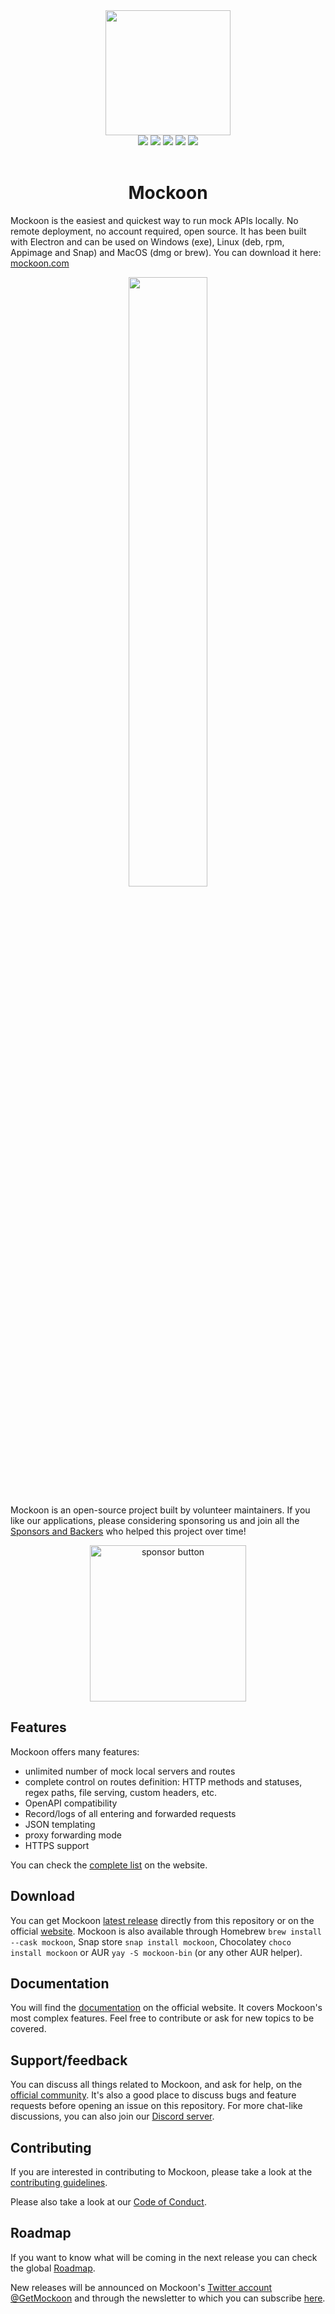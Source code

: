 <div align="center">
  <a href="https://mockoon.com" alt="mockoon logo">
    <img width="200" height="200" src="https://mockoon.com/images/logo-square-app.png">
  </a>
  <br>
  <a href="https://mockoon.com/#download"><img src="https://img.shields.io/badge/Download%20app-Go-green.svg?style=flat-square&colorB=1997c6"/></a>
  <a href="https://mockoon.com/"><img src="https://img.shields.io/badge/Website-Go-green.svg?style=flat-square&colorB=1997c6"/></a>
  <a href="http://eepurl.com/dskB2X"><img src="https://img.shields.io/badge/Newsletter-Subscribe-green.svg?style=flat-square"/></a>
  <a href="https://twitter.com/GetMockoon"><img src="https://img.shields.io/badge/Twitter_@GetMockoon-follow-blue.svg?style=flat-square&colorB=1da1f2"/></a>
  <a href="https://discord.gg/MutRpsY5gE"><img src="https://img.shields.io/badge/Discord-go-blue.svg?style=flat-square&colorA=6c84d9&colorB=1da1f2"/></a>
  <br>
  <br>
  <h1>Mockoon</h1>
</div>

Mockoon is the easiest and quickest way to run mock APIs locally. No remote deployment, no account required, open source.
It has been built with Electron and can be used on Windows (exe), Linux (deb, rpm, Appimage and Snap) and MacOS (dmg or brew). You can download it here: [mockoon.com](https://mockoon.com)

<div align="center">
<img width="50%" src="https://mockoon.com/images/hp-hero.png">
</div>

Mockoon is an open-source project built by volunteer maintainers. If you like our applications, please considering sponsoring us and join all the [Sponsors and Backers](https://github.com/mockoon/mockoon/blob/main/backers.md) who helped this project over time!

<div align="center">
<a href="https://github.com/sponsors/mockoon"><img src="https://mockoon.com/images/sponsor-btn.png" width="250" alt="sponsor button" /></a>
</div>

## Features

Mockoon offers many features:

- unlimited number of mock local servers and routes
- complete control on routes definition: HTTP methods and statuses, regex paths, file serving, custom headers, etc.
- OpenAPI compatibility
- Record/logs of all entering and forwarded requests
- JSON templating
- proxy forwarding mode
- HTTPS support

You can check the [complete list](https://mockoon.com/features/) on the website.

## Download

You can get Mockoon [latest release](https://github.com/mockoon/mockoon/releases/latest) directly from this repository or on the official [website](https://mockoon.com/#download). Mockoon is also available through Homebrew `brew install --cask mockoon`, Snap store `snap install mockoon`, Chocolatey `choco install mockoon` or AUR `yay -S mockoon-bin` (or any other AUR helper).

## Documentation

You will find the [documentation](https://mockoon.com/docs/latest) on the official website. It covers Mockoon's most complex features. Feel free to contribute or ask for new topics to be covered.

## Support/feedback

You can discuss all things related to Mockoon, and ask for help, on the [official community](https://github.com/mockoon/mockoon/discussions). It's also a good place to discuss bugs and feature requests before opening an issue on this repository. For more chat-like discussions, you can also join our [Discord server](https://discord.gg/MutRpsY5gE).

## Contributing

If you are interested in contributing to Mockoon, please take a look at the [contributing guidelines](https://github.com/mockoon/mockoon/blob/main/CONTRIBUTING.md).

Please also take a look at our [Code of Conduct](https://github.com/mockoon/mockoon/blob/main/CODE_OF_CONDUCT.md).

## Roadmap

If you want to know what will be coming in the next release you can check the global [Roadmap](https://github.com/orgs/mockoon/projects/2).

New releases will be announced on Mockoon's [Twitter account @GetMockoon](https://twitter.com/GetMockoon) and through the newsletter to which you can subscribe [here](http://eepurl.com/dskB2X).
